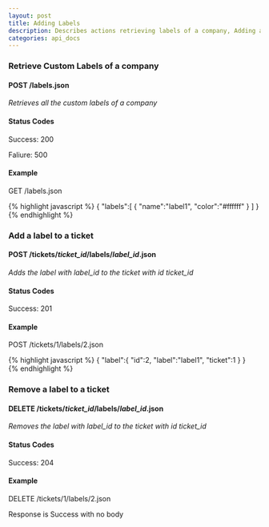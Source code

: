 ```yaml
---
layout: post
title: Adding Labels
description: Describes actions retrieving labels of a company, Adding a label to a ticket and Removing a label from a ticket
categories: api_docs
---
```


### Retrieve Custom Labels of a company

#### POST /labels.json

*Retrieves all the custom labels of a company*

#### Status Codes

Success: 200

Faliure: 500

#### Example

GET /labels.json

{% highlight javascript %}
  {
  "labels":[
    {
      "name":"label1",
      "color":"#ffffff"
    }
  ]
  }  
{% endhighlight %}  

### Add a label to a ticket

#### POST /tickets/_ticket\_id_/labels/_label\_id_.json

*Adds the label with _label\_id_ to the ticket with id _ticket\_id_*

#### Status Codes

Success: 201

#### Example

POST /tickets/1/labels/2.json

{% highlight javascript %}
  {
  "label":{
    "id":2,
    "label":"label1",
    "ticket":1
  }
  }  
{% endhighlight %}  

### Remove a label to a ticket

#### DELETE /tickets/_ticket\_id_/labels/_label\_id_.json

*Removes the label with _label\_id_ to the ticket with id _ticket\_id_*

#### Status Codes

Success: 204

#### Example

DELETE /tickets/1/labels/2.json

Response is Success with no body
